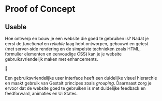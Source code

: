 # Proof of Concept

## Usable

<!-- Over wat je kunt doen om de UX van een website beter te maken en te verrijken met micro-interacties, animaties, en ui states. -->

Hoe ontwerp en bouw je een website die goed te gebruiken is? Nadat je eerst de *functional* en *reliable* laag hebt ontworpen, gebouwd en getest (met server-side rendering en de simpelste technieken zoals HTML, formulier elementen en eenvoudige CSS) kan je je website gebruiksvriendelijk maken met enhancements.

🍔

Een gebruiksvriendelijke user interface heeft een duidelijke visuel hierarchie en maakt gebruik van Gestalt principes zoals *grouping*. Daarnaast zorg je ervoor dat de website goed te gebruiken is met duidelijke feedback en feedforward, animaties en Ui States.



<!--
### Aanpak

Over de usabel laag van de piramide (Wat is UX eigenlijk?)
Herhaling: Over feedback/feedforward, gestalt/grouping van info (en cognitive overload), over visuele hierarchie, over micro interacties en animatie.
UI states
Animaties: Disney principes
Micro interacties
-->
<!-- 
Een gebruikesvriendelijke website ontwerp en bouw je met moderne web technieken én fallback. Als een browser een moderne CSS techniek, zoals een masonry layout met grid,   ... 

Over browser ondersteuning, over feature detection

Over wat je doet in js zodat buttons en animaties de boel niet verkloten
-->
